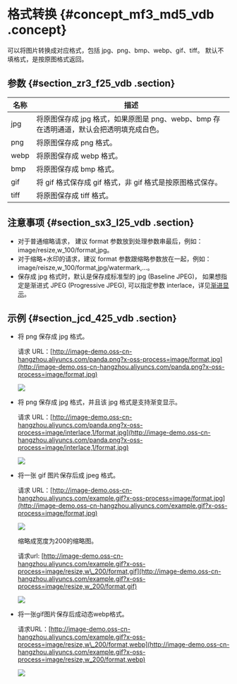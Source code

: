 # 格式转换 {#concept_mf3_md5_vdb .concept}

可以将图片转换成对应格式，包括 jpg、png、bmp、webp、gif、tiff。 默认不填格式，是按原图格式返回。

## 参数 {#section_zr3_f25_vdb .section}

|名称|描述|
|--|--|
|jpg|将原图保存成 jpg 格式，如果原图是 png、webp、bmp 存在透明通道，默认会把透明填充成白色。|
|png|将原图保存成 png 格式。|
|webp|将原图保存成 webp 格式。|
|bmp|将原图保存成 bmp 格式。|
|gif|将 gif 格式保存成 gif 格式，非 gif 格式是按原图格式保存。|
|tiff|将原图保存成 tiff 格式。|

## 注意事项 {#section_sx3_l25_vdb .section}

-   对于普通缩略请求， 建议 format 参数放到处理参数串最后，例如：image/resize,w\_100/format,jpg。
-   对于缩略+水印的请求，建议 format 参数跟缩略参数放在一起，例如：image/reisze,w\_100/format,jpg/watermark,...。
-   保存成 jpg 格式时，默认是保存成标准型的 jpg \(Baseline JPEG\)， 如果想指定是渐进式 JPEG \(Progressive JPEG\), 可以指定参数 interlace，详见[渐进显示](intl.zh-CN/数据处理/图片处理指南/格式转换/渐进显示.md#)。

## 示例 {#section_jcd_425_vdb .section}

-   将 png 保存成 jpg 格式。

    请求 URL：[http://image-demo.oss-cn-hangzhou.aliyuncs.com/panda.png?x-oss-process=image/format,jpg](http://image-demo.oss-cn-hangzhou.aliyuncs.com/panda.png?x-oss-process=image/format,jpg)

    ![](http://static-aliyun-doc.oss-cn-hangzhou.aliyuncs.com/assets/img/4784/15475317802554_zh-CN.jpg)

-   将 png 保存成 jpg 格式，并且该 jpg 格式是支持渐变显示。

    请求 URL：[http://image-demo.oss-cn-hangzhou.aliyuncs.com/panda.png?x-oss-process=image/interlace,1/format,jpg](http://image-demo.oss-cn-hangzhou.aliyuncs.com/panda.png?x-oss-process=image/interlace,1/format,jpg)

    ![](http://static-aliyun-doc.oss-cn-hangzhou.aliyuncs.com/assets/img/4784/15475317802555_zh-CN.jpg)

-   将一张 gif 图片保存后成 jpeg 格式。

    请求 URL：[http://image-demo.oss-cn-hangzhou.aliyuncs.com/example.gif?x-oss-process=image/format,jpg](http://image-demo.oss-cn-hangzhou.aliyuncs.com/example.gif?x-oss-process=image/format,jpg)

    ![](http://static-aliyun-doc.oss-cn-hangzhou.aliyuncs.com/assets/img/4784/15475317802556_zh-CN.jpg)

    缩略成宽度为200的缩略图。

    请求url: [http://image-demo.oss-cn-hangzhou.aliyuncs.com/example.gif?x-oss-process=image/resize,w\_200/format,gif](http://image-demo.oss-cn-hangzhou.aliyuncs.com/example.gif?x-oss-process=image/resize,w_200/format,gif)

    ![](images/2558_zh-CN.gif)

-   将一张gif图片保存后成动态webp格式。

    请求URL：[http://image-demo.oss-cn-hangzhou.aliyuncs.com/example.gif?x-oss-process=image/resize,w\_200/format,webp](http://image-demo.oss-cn-hangzhou.aliyuncs.com/example.gif?x-oss-process=image/resize,w_200/format,webp)

    ![](images/2559_zh-CN.webp)


